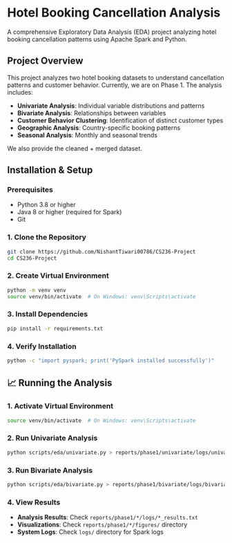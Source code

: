 # Hotel Booking Cancellation Analysis

A comprehensive Exploratory Data Analysis (EDA) project analyzing hotel booking cancellation patterns using Apache Spark and Python.

## Project Overview

This project analyzes two hotel booking datasets to understand cancellation patterns and customer behavior. Currently, we are on Phase 1. The analysis includes:

- **Univariate Analysis**: Individual variable distributions and patterns
- **Bivariate Analysis**: Relationships between variables
- **Customer Behavior Clustering**: Identification of distinct customer types
- **Geographic Analysis**: Country-specific booking patterns
- **Seasonal Analysis**: Monthly and seasonal trends

We also provide the cleaned + merged dataset.

## Installation & Setup

### Prerequisites

- Python 3.8 or higher
- Java 8 or higher (required for Spark)
- Git

### 1. Clone the Repository

```bash
git clone https://github.com/NishantTiwari00786/CS236-Project
cd CS236-Project
```

### 2. Create Virtual Environment

```bash
python -m venv venv
source venv/bin/activate  # On Windows: venv\Scripts\activate
```

### 3. Install Dependencies

```bash
pip install -r requirements.txt
```

### 4. Verify Installation

```bash
python -c "import pyspark; print('PySpark installed successfully')"
```

## 📈 Running the Analysis

### 1. Activate Virtual Environment

```bash
source venv/bin/activate  # On Windows: venv\Scripts\activate
```

### 2. Run Univariate Analysis

```bash
python scripts/eda/univariate.py > reports/phase1/univariate/logs/univariate_results.txt 2>&1
```

### 3. Run Bivariate Analysis

```bash
python scripts/eda/bivariate.py > reports/phase1/bivariate/logs/bivariate_results.txt 2>&1
```

### 4. View Results

- **Analysis Results**: Check `reports/phase1/*/logs/*_results.txt`
- **Visualizations**: Check `reports/phase1/*/figures/` directory
- **System Logs**: Check `logs/` directory for Spark logs